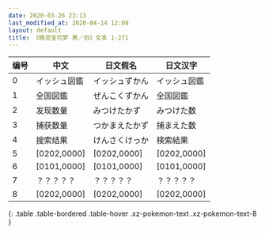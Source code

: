 ```yaml
---
date: 2020-03-26 23:13
last_modified_at: 2020-04-14 12:08
layout: default
title: 《精灵宝可梦 黑／白》文本 1-271
---
```

| 编号 | 中文 | 日文假名 | 日文汉字 |
| ---- | ---- | ---- | --- |
| 0 | イッシュ図鑑 | イッシュずかん | イッシュ図鑑 |
| 1 | 全国図鑑 | ぜんこくずかん | 全国図鑑 |
| 2 | 发现数量 | みつけたかず | みつけた数 |
| 3 | 捕获数量 | つかまえたかず | 捕まえた数 |
| 4 | 搜索结果 | けんさくけっか | 検索結果 |
| 5 | [0202,0000] | [0202,0000] | [0202,0000] |
| 6 | [0101,0000] | [0101,0000] | [0101,0000] |
| 7 | ？？？？？ | ？？？？？ | ？？？？？ |
| 8 | [0202,0000] | [0202,0000] | [0202,0000] |
{: .table .table-bordered .table-hover .xz-pokemon-text .xz-pokemon-text-8 }